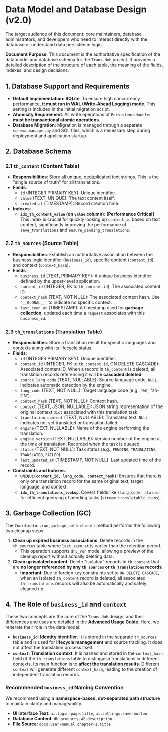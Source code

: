 # **Data Model and Database Design (v2.0)**

The target audience of this document: core maintainers, database administrators, and developers who need to interact directly with the database or understand data persistence logic.

**Document Purpose**: This document is the authoritative specification of the data model and database schema for the `Trans-Hub` project. It provides a detailed description of the structure of each table, the meaning of the fields, indexes, and design decisions.

## **1. Database Support and Requirements**

- **Default Implementation**: **SQLite**. To ensure high concurrency performance, **it must run in WAL (Write-Ahead Logging) mode**. This setting is included in the initial migration script.
- **Atomicity Requirement**: All write operations of `PersistenceHandler` **must be transactional atomic operations**.
- **Database Migration**: Migration is managed through a separate `schema_manager.py` and SQL files, which is a necessary step during deployment and application startup.

## **2. Database Schema**

### **2.1 `th_content` (Content Table)**

- **Responsibilities**: Store all unique, deduplicated text strings. This is the "single source of truth" for all translations.
- **Fields**:
  - `id` (INTEGER PRIMARY KEY): Unique identifier.
  - `value` (TEXT, UNIQUE): The text content itself.
  - `created_at` (TIMESTAMP): Record creation time.
- **Indexes**:
  - **`idx_th_content_value` (on `value` column)**: **[Performance Critical]** This index is crucial for quickly looking up `content_id` based on text content, significantly improving the performance of `save_translations` and `ensure_pending_translations`.

### **2.2 `th_sources` (Source Table)**

- **Responsibilities**: Establish an authoritative association between the business logic identifier (`business_id`), specific content (`content_id`), and context (`context_hash`).
- **Fields**:
  - `business_id` (TEXT, PRIMARY KEY): A unique business identifier defined by the upper-level application.
  - `content_id` (INTEGER, FK to `th_content.id`): The associated content ID.
  - `context_hash` (TEXT, NOT NULL): The associated context hash. Use `'__GLOBAL__'` to indicate no specific context.
  - `last_seen_at` (TIMESTAMP): A timestamp used for **garbage collection**, updated each time a `request` associates with this `business_id`.

### **2.3 `th_translations` (Translation Table)**

- **Responsibilities**: Store a translation result for specific languages and contexts along with its lifecycle status.
- **Fields**:
  - `id` (INTEGER PRIMARY KEY): Unique identifier.
  - `content_id` (INTEGER, FK to `th_content.id`, ON DELETE CASCADE): Associated content ID. When a record in `th_content` is deleted, all translation records referencing it will be **cascaded deleted**.
  - `source_lang_code` (TEXT, NULLABLE): Source language code, `NULL` indicates automatic detection by the engine.
  - `lang_code` (TEXT, NOT NULL): Target language code (e.g., 'en', 'zh-CN').
  - `context_hash` (TEXT, NOT NULL): Context hash.
  - `context` (TEXT, JSON, NULLABLE): JSON string representation of the original context `dict` associated with this translation task.
  - `translation_content` (TEXT, NULLABLE): Translated text. `NULL` indicates not yet translated or translation failed.
  - `engine` (TEXT, NULLABLE): Name of the engine performing the translation.
  - `engine_version` (TEXT, NULLABLE): Version number of the engine at the time of translation. Recorded when the task is queued.
  - `status` (TEXT, NOT NULL): Task status (e.g., `PENDING`, `TRANSLATING`, `TRANSLATED`, `FAILED`).
  - `last_updated_at` (TIMESTAMP, NOT NULL): Last updated time of the record.
- **Constraints and Indexes**:
  - **`UNIQUE(content_id, lang_code, context_hash)`**: Ensures that there is only one translation record for the same original text, target language, and context.
  - **`idx_th_translations_lookup`**: Covers fields like `(lang_code, status)` for efficient querying of pending tasks (`stream_translatable_items`).

## **3. Garbage Collection (GC)**

The `Coordinator.run_garbage_collection()` method performs the following two cleanup steps:

1. **Clean up expired business associations**: Delete records in the `th_sources` table where `last_seen_at` is earlier than the retention period.
   - This operation supports `dry_run` mode, allowing a preview of the cleanup report without actually deleting data.
2. **Clean up isolated content**: Delete "isolated" records in `th_content` that are **no longer referenced by any `th_sources` or `th_translations` records**.
   - **Important**: Due to foreign key constraints set to `ON DELETE CASCADE`, when an isolated `th_content` record is deleted, all associated `th_translations` records will also be automatically and safely cleaned up.

## **4. The Role of `business_id` and `context`**

These two concepts are the core of the `Trans-Hub` design, and their differences and uses are detailed in the [**Advanced Usage Guide**](../guides/02_advanced_usage.md). Here, we reiterate their role in the data model:

- **`business_id`**: **Identity identifier**. It is stored in the separate `th_sources` table and is used for **lifecycle management** and source tracking. It does not affect the translation process itself.
- **`context`**: **Translation context**. It is hashed and stored in the `context_hash` field of the `th_translations` table to distinguish translations in different contexts. Its main function is to **affect the translation results**. Different `context` will generate different `context_hash`, leading to the creation of independent translation records.

### **Recommended `business_id` Naming Convention**

We recommend using a **namespace-based, dot-separated path structure** to maintain clarity and manageability.

- **UI Interface Text**: `ui.login-page.title`, `ui.settings.save-button`
- **Database Content**: `db.products.42.description`
- **File Source**: `docs.user-manual.chapter-1.title`
